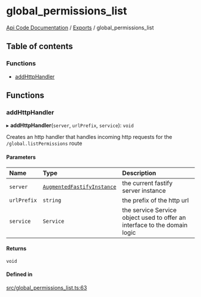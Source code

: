 # global\_permissions\_list
 
[Api Code Documentation](../README.md) / [Exports](../modules.md) / global\_permissions\_list

## Table of contents

### Functions

- [addHttpHandler](global_permissions_list.md#addhttphandler)

## Functions

### addHttpHandler

▸ **addHttpHandler**(`server`, `urlPrefix`, `service`): `void`

Creates an http handler that handles incoming http requests for the `/global.listPermissions` route

#### Parameters

| Name | Type | Description |
| :------ | :------ | :------ |
| `server` | [`AugmentedFastifyInstance`](../interfaces/types.AugmentedFastifyInstance.md) | the current fastify server instance |
| `urlPrefix` | `string` | the prefix of the http url |
| `service` | `Service` | the service Service object used to offer an interface to the domain logic |

#### Returns

`void`

#### Defined in

[src/global_permissions_list.ts:63](https://github.com/openkfw/TruBudget/blob/a06c11b/api/src/global_permissions_list.ts#L63)
